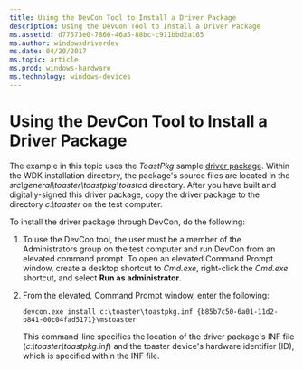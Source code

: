```yaml
---
title: Using the DevCon Tool to Install a Driver Package
description: Using the DevCon Tool to Install a Driver Package
ms.assetid: d77573e0-7866-46a5-88bc-c911bbd2a165
ms.author: windowsdriverdev
ms.date: 04/20/2017
ms.topic: article
ms.prod: windows-hardware
ms.technology: windows-devices
---
```


# Using the DevCon Tool to Install a Driver Package


The example in this topic uses the *ToastPkg* sample [driver package](driver-packages.md). Within the WDK installation directory, the package's source files are located in the *src\\general\\toaster\\toastpkg\\toastcd* directory. After you have built and digitally-signed this driver package, copy the driver package to the directory *c:\\toaster* on the test computer.

To install the driver package through DevCon, do the following:

1.  To use the DevCon tool, the user must be a member of the Administrators group on the test computer and run DevCon from an elevated command prompt. To open an elevated Command Prompt window, create a desktop shortcut to *Cmd.exe*, right-click the *Cmd.exe* shortcut, and select **Run as administrator**.

2.  From the elevated, Command Prompt window, enter the following:

    ```
    devcon.exe install c:\toaster\toastpkg.inf {b85b7c50-6a01-11d2-b841-00c04fad5171}\mstoaster
    ```

    This command-line specifies the location of the driver package's INF file (*c:\\toaster\\toastpkg.inf*) and the toaster device's hardware identifier (ID), which is specified within the INF file.

 

 





